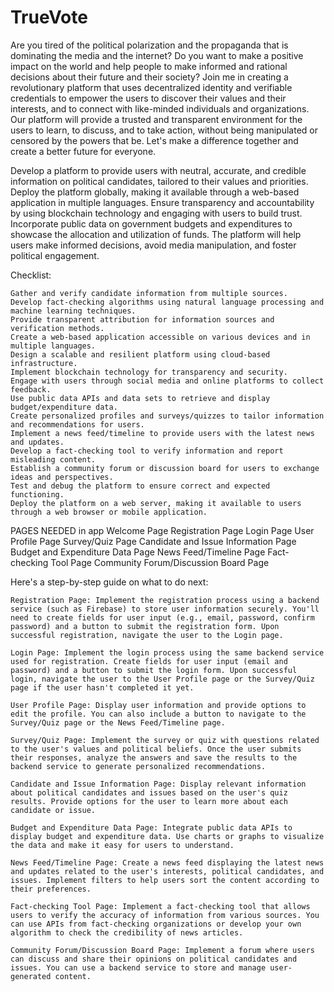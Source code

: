 # TrueVote
Are you tired of the political polarization and the propaganda that is dominating the media and the internet? Do you want to make a positive impact on the world and help people to make informed and rational decisions about their future and their society? Join me in creating a revolutionary platform that uses decentralized identity and verifiable credentials to empower the users to discover their values and their interests, and to connect with like-minded individuals and organizations. Our platform will provide a trusted and transparent environment for the users to learn, to discuss, and to take action, without being manipulated or censored by the powers that be. Let's make a difference together and create a better future for everyone.

Develop a platform to provide users with neutral, accurate, and credible information on political candidates, tailored to their values and priorities. Deploy the platform globally, making it available through a web-based application in multiple languages. Ensure transparency and accountability by using blockchain technology and engaging with users to build trust. Incorporate public data on government budgets and expenditures to showcase the allocation and utilization of funds. The platform will help users make informed decisions, avoid media manipulation, and foster political engagement.

Checklist:

    Gather and verify candidate information from multiple sources.
    Develop fact-checking algorithms using natural language processing and machine learning techniques.
    Provide transparent attribution for information sources and verification methods.
    Create a web-based application accessible on various devices and in multiple languages.
    Design a scalable and resilient platform using cloud-based infrastructure.
    Implement blockchain technology for transparency and security.
    Engage with users through social media and online platforms to collect feedback.
    Use public data APIs and data sets to retrieve and display budget/expenditure data.
    Create personalized profiles and surveys/quizzes to tailor information and recommendations for users.
    Implement a news feed/timeline to provide users with the latest news and updates.
    Develop a fact-checking tool to verify information and report misleading content.
    Establish a community forum or discussion board for users to exchange ideas and perspectives.
    Test and debug the platform to ensure correct and expected functioning.
    Deploy the platform on a web server, making it available to users through a web browser or mobile application.


PAGES NEEDED in app
    Welcome Page
    Registration Page
    Login Page
    User Profile Page
    Survey/Quiz Page
    Candidate and Issue Information Page
    Budget and Expenditure Data Page
    News Feed/Timeline Page
    Fact-checking Tool Page
    Community Forum/Discussion Board Page


Here's a step-by-step guide on what to do next:

    Registration Page: Implement the registration process using a backend service (such as Firebase) to store user information securely. You'll need to create fields for user input (e.g., email, password, confirm password) and a button to submit the registration form. Upon successful registration, navigate the user to the Login page.

    Login Page: Implement the login process using the same backend service used for registration. Create fields for user input (email and password) and a button to submit the login form. Upon successful login, navigate the user to the User Profile page or the Survey/Quiz page if the user hasn't completed it yet.

    User Profile Page: Display user information and provide options to edit the profile. You can also include a button to navigate to the Survey/Quiz page or the News Feed/Timeline page.

    Survey/Quiz Page: Implement the survey or quiz with questions related to the user's values and political beliefs. Once the user submits their responses, analyze the answers and save the results to the backend service to generate personalized recommendations.

    Candidate and Issue Information Page: Display relevant information about political candidates and issues based on the user's quiz results. Provide options for the user to learn more about each candidate or issue.

    Budget and Expenditure Data Page: Integrate public data APIs to display budget and expenditure data. Use charts or graphs to visualize the data and make it easy for users to understand.

    News Feed/Timeline Page: Create a news feed displaying the latest news and updates related to the user's interests, political candidates, and issues. Implement filters to help users sort the content according to their preferences.

    Fact-checking Tool Page: Implement a fact-checking tool that allows users to verify the accuracy of information from various sources. You can use APIs from fact-checking organizations or develop your own algorithm to check the credibility of news articles.

    Community Forum/Discussion Board Page: Implement a forum where users can discuss and share their opinions on political candidates and issues. You can use a backend service to store and manage user-generated content.
